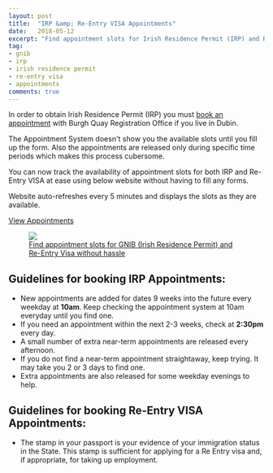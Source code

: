 ```yaml
---
layout: post
title:  "IRP &amp; Re-Entry VISA Appointments"
date:   2018-05-12
excerpt: "Find appointment slots for Irish Residence Permit (IRP) and Re-Entry Visa without hassle"
tag:
- gnib 
- irp
- irish residence permit
- re-entry visa
- appointments
comments: true
---
```


In order to obtain Irish Residence Permit (IRP) you must [book an appointment](https://burghquayregistrationoffice.inis.gov.ie/) with Burgh Quay Registration Office if you live in Dubin.

The Appointment System doesn't show you the available slots until you fill up the form. Also the appointments are released only during specific time periods which makes this process cubersome.

You can now track the availability of appointment slots for both IRP and Re-Entry VISA at ease using below website without having to fill any forms. 

Website auto-refreshes every 5 minutes and displays the slots as they are available.

<a href="https://gnib-visa-app.rharshad.com/" class="btn btn-info" target="_blank">View Appointments</a>

<figure class="half">
	<a href="{{ site.url }}/assets/img/gnib-visa-app.png"><img src="{{ site.url }}/assets/img/gnib-visa-app.png"></a>
	<figcaption><a href="{{ site.url }}/assets/img/gnib-visa-app.png" title="Find appointment slots for GNIB (Irish Residence Permit) and Re-Entry Visa without hassle">Find appointment slots for GNIB (Irish Residence Permit) and Re-Entry Visa without hassle</a></figcaption>
</figure>

## Guidelines for booking IRP Appointments:

* New appointments are added for dates 9 weeks into the future every weekday at **10am**. Keep checking the appointment system at 10am everyday until you find one.
* If you need an appointment within the next 2-3 weeks, check at **2:30pm** every day.
* A small number of extra near-term appointments are released every afternoon. 
* If you do not find a near-term appointment straightaway, keep trying. It may take you 2 or 3 days to find one.
* Extra appointments are also released for some weekday evenings to help.

## Guidelines for booking Re-Entry VISA Appointments:

* The stamp in your passport is your evidence of your immigration status in the State. This stamp is sufficient for applying for a Re Entry visa and, if appropriate, for taking up employment.